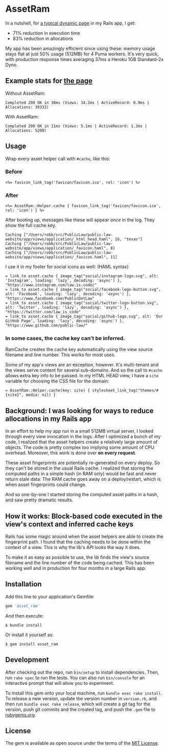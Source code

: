 # AssetRam

In a nutshell, for [a typical dynamic page](https://texas.public.law/statutes/tex._fam._code_section_1.001) in my Rails app, I get:

* 71% reduction in execution time
* 83% reduction in allocations

My app has been amazingly efficient since using these: memory usage stays flat at just 50% usage (512MB) for 4 Puma workers. It's very quick, with production response times averaging 37ms a Heroku 1GB Standard-2x Dyno.


## Example stats for [the page](https://texas.public.law/statutes/tex._fam._code_section_1.001)

Without AssetRam:

```
Completed 200 OK in 38ms (Views: 34.2ms | ActiveRecord: 0.9ms | Allocations: 30332)
```

With AssetRam:

```
Completed 200 OK in 11ms (Views: 5.1ms | ActiveRecord: 1.3ms | Allocations: 5208)
```


## Usage

Wrap every asset helper call with `#cache`, like this:

### Before

```erb
<%= favicon_link_tag('favicon/favicon.ico', rel: 'icon') %>
```

### After

```erb
<%= AssetRam::Helper.cache { favicon_link_tag('favicon/favicon.ico', rel: 'icon') } %>
```

After booting up, messages like these will appear _once_ in the log. They show the 
full cache key.

```
Caching ["/Users/robb/src/PublicLaw/public-law-website/app/views/application/_html_head.haml", 16, "texas"]
Caching ["/Users/robb/src/PublicLaw/public-law-website/app/views/application/_favicon.haml", 8]
Caching ["/Users/robb/src/PublicLaw/public-law-website/app/views/application/_favicon.haml", 11]
```

I use it in my footer for social icons as well: (HAML syntax)

```HAML
= link_to asset.cache { image_tag("social/instagram-logo.svg", alt: 'Instagram', loading: 'lazy', decoding: 'async') },    "https://www.instagram.com/law.is.code/"
= link_to asset.cache { image_tag("social/facebook-logo-button.svg", alt: 'Facebook', loading: 'lazy', decoding: 'async') }, "https://www.facebook.com/PublicDotLaw"
= link_to asset.cache { image_tag("social/twitter-logo-button.svg", alt: 'Twitter', loading: 'lazy', decoding: 'async') },   "https://twitter.com/law_is_code"
= link_to asset.cache { image_tag("social/github-logo.svg", alt: 'Our GitHub Page', loading: 'lazy', decoding: 'async') },   "https://www.github.com/public-law/"
```




### In some cases, the cache key can't be inferred.

RamCache creates the cache key automatically using the view source filename and line number.
This works for most uses. 

Some of my app's views are an exception, however. It's multi-tenant and the views serve content
for several sub-domains. And so the call to `#cache` allows extra key info to be passed.
In my HTML HEAD view, I have a `site` variable for choosing the CSS file for the domain:

```
= AssetRam::Helper.cache(key: site) { stylesheet_link_tag("themes/#{site}", media: nil) }
```

## Background: I was looking for ways to reduce allocations in my Rails app

In an effort to help my app run in a small 512MB virtual server, I looked through every view
invocation in the logs. After I optimized a bunch of my code, I realized that the asset helpers
create a relatively large amount of objects. The code is pretty complex too implying some amount
of CPU overhead. Moreover, this work is done over **on every request**.

These asset fingerprints are potentially re-generated on every deploy. So they can't be stored in
the usual Rails cache. I realized that storing the computed paths in a simple hash (in RAM only)
would be fast and never return stale data: The RAM cache goes away on a deploy/restart, which is
when asset fingerprints could change.

And so one-by-one I started storing the computed asset paths in a hash, and saw pretty dramatic results.

## How it works: Block-based code executed in the view's context and inferred cache keys

Rails has some magic around when the asset helpers are able to create the fingerprint path. I found
that the caching needs to be done within the context of a view. This is why the lib's API looks
the way it does. 

To make it as easy as possible to use, the lib finds the view's source filename and the line number of
the code being cached. This has been working well and in production for four months in a large Rails app.



## Installation

Add this line to your application's Gemfile:

```ruby
gem 'asset_ram'
```

And then execute:

    $ bundle install

Or install it yourself as:

    $ gem install asset_ram


## Development

After checking out the repo, run `bin/setup` to install dependencies. Then, run `rake spec` to run the tests. You can also run `bin/console` for an interactive prompt that will allow you to experiment.

To install this gem onto your local machine, run `bundle exec rake install`. To release a new version, update the version number in `version.rb`, and then run `bundle exec rake release`, which will create a git tag for the version, push git commits and the created tag, and push the `.gem` file to [rubygems.org](https://rubygems.org).

## License

The gem is available as open source under the terms of the [MIT License](https://opensource.org/licenses/MIT).
